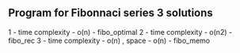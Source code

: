   Program for Fibonnaci series 3 solutions
  -
   1 - time complexity - o(n) - fibo_optimal
   2 - time complexity - o(n2) - fibo_rec
   3 - time complexity - o(n) , space - o(n) - fibo_memo
